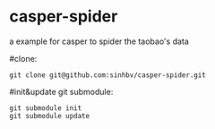 casper-spider
=============

a example for casper to spider the taobao's data

#clone:
```
git clone git@github.com:sinhbv/casper-spider.git
```

#init&update git submodule:
```
git submodule init
git submodule update
```
